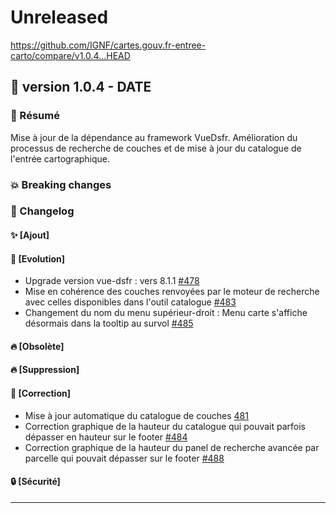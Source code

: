 # Unreleased

<https://github.com/IGNF/cartes.gouv.fr-entree-carto/compare/v1.0.4...HEAD>

## 🔖 version 1.0.4 - __DATE__

### 🎉 Résumé

Mise à jour de la dépendance au framework VueDsfr. Amélioration du processus de recherche de couches et de mise à jour du catalogue de l'entrée cartographique.

### 💥 Breaking changes

### 📖 Changelog

#### ✨ [Ajout]

#### 🔨 [Evolution]

- Upgrade version vue-dsfr : vers 8.1.1 [#478](https://github.com/IGNF/cartes.gouv.fr-entree-carto/pull/478)
- Mise en cohérence des couches renvoyées par le moteur de recherche avec celles disponibles dans l'outil catalogue [#483](https://github.com/IGNF/cartes.gouv.fr-entree-carto/pull/483)
- Changement du nom du menu supérieur-droit : Menu carte s'affiche désormais dans la tooltip au survol [#485](https://github.com/IGNF/cartes.gouv.fr-entree-carto/pull/485)

#### 🔥 [Obsolète]

#### 🔥 [Suppression]

#### 🐛 [Correction]

- Mise à jour automatique du catalogue de couches [481](https://github.com/IGNF/cartes.gouv.fr-entree-carto/pull/481)
- Correction graphique de la hauteur du catalogue qui pouvait parfois dépasser en hauteur sur le footer [#484](https://github.com/IGNF/cartes.gouv.fr-entree-carto/pull/484)
- Correction graphique de la hauteur du panel de recherche avancée par parcelle qui pouvait dépasser sur le footer [#488](https://github.com/IGNF/cartes.gouv.fr-entree-carto/pull/488)

#### 🔒 [Sécurité]

---
